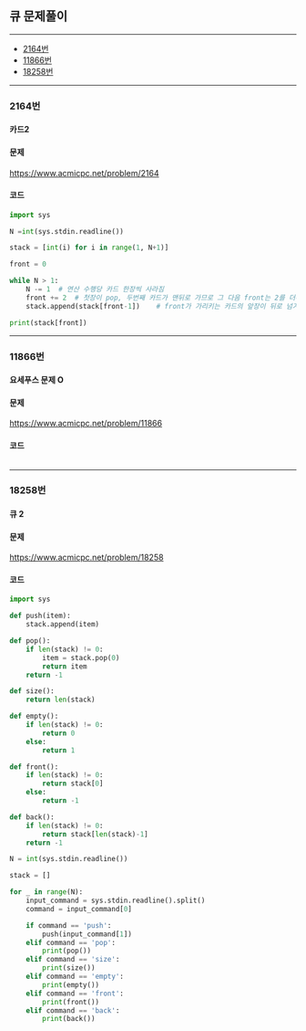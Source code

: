 ## 큐 문제풀이
--------------------------------------------------------
- [2164번](#2164번)
- [11866번](#11866번)
- [18258번](#18258번)
----------------------------------------------------

### 2164번
#### 카드2

#### 문제
https://www.acmicpc.net/problem/2164

#### 코드

``` python
import sys

N =int(sys.stdin.readline())

stack = [int(i) for i in range(1, N+1)]

front = 0

while N > 1:
    N -= 1  # 연산 수행당 카드 한장씩 사라짐
    front += 2  # 첫장이 pop, 두번째 카드가 맨뒤로 가므로 그 다음 front는 2를 더해줌
    stack.append(stack[front-1])    # front가 가리키는 카드의 앞장이 뒤로 넘겨짐

print(stack[front])
```
----------------------------------------------------


### 11866번
#### 요세푸스 문제 O

#### 문제
https://www.acmicpc.net/problem/11866

#### 코드

``` python

```
----------------------------------------------------

### 18258번
#### 큐 2

#### 문제
https://www.acmicpc.net/problem/18258

#### 코드

``` python
import sys

def push(item):
    stack.append(item)

def pop():
    if len(stack) != 0:
        item = stack.pop(0)
        return item
    return -1

def size():
    return len(stack)

def empty():
    if len(stack) != 0:
        return 0
    else:
        return 1

def front():
    if len(stack) != 0:
        return stack[0]
    else:
        return -1

def back():
    if len(stack) != 0:
        return stack[len(stack)-1]
    return -1

N = int(sys.stdin.readline())

stack = []

for _ in range(N):
    input_command = sys.stdin.readline().split()
    command = input_command[0]

    if command == 'push':
        push(input_command[1])
    elif command == 'pop':
        print(pop())
    elif command == 'size':
        print(size())
    elif command == 'empty':
        print(empty())
    elif command == 'front':
        print(front())
    elif command == 'back':
        print(back())
```
